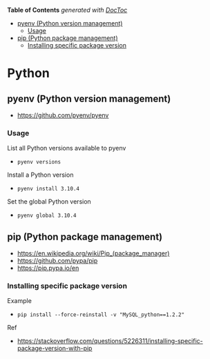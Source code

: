 <!-- START doctoc generated TOC please keep comment here to allow auto update -->
<!-- DON'T EDIT THIS SECTION, INSTEAD RE-RUN doctoc TO UPDATE -->
**Table of Contents**  *generated with [DocToc](https://github.com/thlorenz/doctoc)*

- [pyenv (Python version management)](#pyenv-python-version-management)
  - [Usage](#usage)
- [pip (Python package management)](#pip-python-package-management)
  - [Installing specific package version](#installing-specific-package-version)

<!-- END doctoc generated TOC please keep comment here to allow auto update -->

# Python
## pyenv (Python version management)
- https://github.com/pyenv/pyenv

### Usage
List all Python versions available to pyenv
- `pyenv versions`

Install a Python version
- `pyenv install 3.10.4`

Set the global Python version
- `pyenv global 3.10.4`


## pip (Python package management)
- https://en.wikipedia.org/wiki/Pip_(package_manager)
- https://github.com/pypa/pip
- https://pip.pypa.io/en

### Installing specific package version
Example
- `pip install --force-reinstall -v "MySQL_python==1.2.2"`

Ref
- https://stackoverflow.com/questions/5226311/installing-specific-package-version-with-pip

